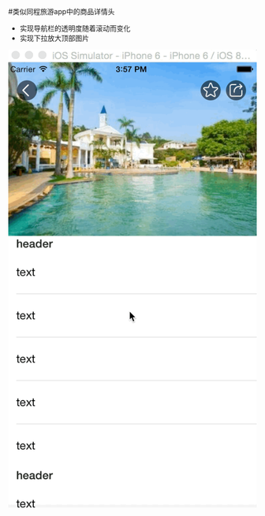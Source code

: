 
#类似同程旅游app中的商品详情头
* 实现导航栏的透明度随着滚动而变化
* 实现下拉放大顶部图片

![演示动画](https://raw.githubusercontent.com/husangen/test_ltnavigationbar/master/2015-07-23%2016_14_38.gif)